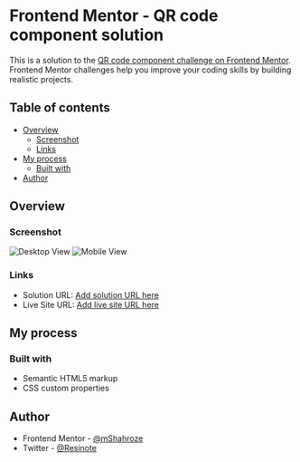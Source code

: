 # Frontend Mentor - QR code component solution

This is a solution to the [QR code component challenge on Frontend Mentor](https://www.frontendmentor.io/challenges/qr-code-component-iux_sIO_H). Frontend Mentor challenges help you improve your coding skills by building realistic projects.

## Table of contents

- [Overview](#overview)
  - [Screenshot](#screenshot)
  - [Links](#links)
- [My process](#my-process)
  - [Built with](#built-with)
- [Author](#author)

## Overview

### Screenshot

![Desktop View](https://i.ibb.co/X3bC9D2/Screenshot-2023-05-23-194037.png)
![Mobile View](https://i.ibb.co/mc6jdTK/Screenshot-2023-05-23-191614.png)

### Links

- Solution URL: [Add solution URL here](https://github.com/mShahroze/qr-code-component)
- Live Site URL: [Add live site URL here](https://mshahroze.github.io/qr-code-component/)

## My process

### Built with

- Semantic HTML5 markup
- CSS custom properties

## Author

- Frontend Mentor - [@mShahroze](https://www.frontendmentor.io/profile/mShahroze)
- Twitter - [@Resinote](https://www.twitter.com/Resinote)
